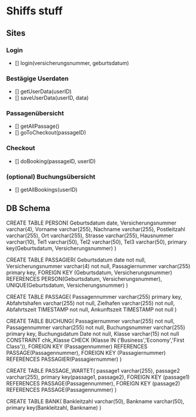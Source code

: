 # Shiffs stuff

## Sites

### Login
- [] login(versicherungsnummer, geburtsdatum)

### Bestägige Userdaten
- [] getUserData(userID)
- [] saveUserData(userID, data)

### Passagenübersicht
- [] getAllPassage()
- [] goToCheckout(passageID)

### Checkout
- [] doBooking(passageID, userID)

### (optional) Buchungsübersicht
- [] getAllBookings(userID)

## DB Schema

CREATE TABLE PERSON(
	Geburtsdatum date,
	Versicherungsnummer varchar(4),
	Vorname varchar(255),
	Nachname varchar(255),
	Postleitzahl varchar(255),
	Ort varchar(255),
	Strasse varchar(255),
	Hausnummer varchar(10),
	Tel1 varchar(50),
	Tel2 varchar(50),
	Tel3 varchar(50),
	primary key(Geburtsdatum, Versicherungsnummer)
)

CREATE TABLE PASSAGIER(
	Geburtsdatum date not null,
	Versicherungsnummer varchar(4) not null,
	Passagiernummer varchar(255) primary key,
	FOREIGN KEY (Geburtsdatum, Versicherungsnummer) REFERENCES PERSON(Geburtsdatum, Versicherungsnummer),
	UNIQUE(Geburtsdatum, Versicherungsnummer)
)

CREATE TABLE PASSAGE(
	Passagennummer varchar(255) primary key,
	Abfahrtshafen varchar(255) not null,
	Zielhafen varchar(255) not null,
	Abfahrtszeit TIMESTAMP not null,
	Ankunftszeit TIMESTAMP not null
)
	
CREATE TABLE BUCHUNG(
	Passagiernummer varchar(255) not null,
	Passagennummer varchar(255) not null,
	Buchungsnummer varchar(255) primary key,
	Buchungsdatum Date not null,
	Klasse varchar(15) not null CONSTRAINT chk_Klasse CHECK (Klasse IN ('Business','Economy','First Class')),
	FOREIGN KEY (Passagennummer) REFERENCES PASSAGE(Passagennummer),
	FOREIGN KEY (Passagiernummer) REFERENCES PASSAGIER(Passagiernummer)
)

CREATE TABLE PASSAGE_WARTET(
	passage1 varchar(255),
	passage2 varchar(255),
	primary key(passage1, passage2),
	FOREIGN KEY (passage1) REFERENCES PASSAGE(Passagennummer),
	FOREIGN KEY (passage2) REFERENCES PASSAGE(Passagennummer)
)

CREATE TABLE BANK(
	Bankleitzahl varchar(50),
	Bankname varchar(50),
	primary key(Bankleitzahl, Bankname)
)
